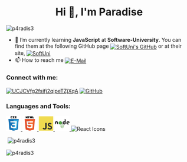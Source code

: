 <h1 align="center">Hi 👋, I'm Paradise</h1>

<p align="left"> <img src="https://komarev.com/ghpvc/?username=p4radis3&label=Profile%20views&color=0e75b6&style=flat" alt="p4radis3" /> </p>

- 🌱 I’m currently learning **JavaScript** at **Software-University**. You can find them at the following GitHub page <a href="https://github.com/SoftUni" target="blank"><img align="center" src="https://cdn.jsdelivr.net/npm/simple-icons@3.0.1/icons/github.svg" alt="SoftUni's GitHub" height="20" width="30" /></a> or at their site, <a href="https://softuni.bg" target="blank"><img align="center" src="https://imgs.search.brave.com/aLG3flUP3fqF7RZKB5mZONT9rMQ1KLTr1eS6SA6An0Y/rs:fit:860:0:0/g:ce/aHR0cHM6Ly9zb2Z0/dW5pLm9yZy93cC1j/b250ZW50L3VwbG9h/ZHMvMjAyMS8wOS9T/b2Z0VW5pLUdsb2Jh/bC1Mb2dvLUhvcml6/b250YWwuc3Zn.svg" alt="SoftUni" height="40" width="50" /></a>
- 📫 How to reach me <a href="mailto:paradis3business@gmail.com" target="blank"><img align="center" src="https://imgs.search.brave.com/wwlMVPKoPpijFfQjOxQ34SBeXF8mrYbzSBBj9NNA3dE/rs:fit:860:0:0/g:ce/aHR0cHM6Ly9tYWls/bWV0ZW9yLmNvbS9s/b2dvcy9hc3NldHMv/UE5HL0dtYWlsX0xv/Z29fMTI4cHgucG5n" alt="E-Mail" height="20" width="30" /></a> 


<h3 align="left">Connect with me:</h3>
<p align="left">
<a href="https://www.youtube.com/channel/UCJCVfg2fsifj2qipeTZjXqA" target="blank"><img align="center" src="https://raw.githubusercontent.com/rahuldkjain/github-profile-readme-generator/master/src/images/icons/Social/youtube.svg" alt="UCJCVfg2fsifj2qipeTZjXqA" height="30" width="40" /></a>
<a href="https://github.com/P4radis3" target="blank"><img align="center" src="https://cdn.jsdelivr.net/npm/simple-icons@3.0.1/icons/github.svg" alt="GitHub" height="30" width="40" /></a>

</p>

<h3 align="left">Languages and Tools:</h3>
<p align="left"> 
<a href="https://www.w3schools.com/css/" target="_blank" rel="noreferrer"> <img src="https://raw.githubusercontent.com/devicons/devicon/master/icons/css3/css3-original-wordmark.svg" alt="css3" width="40" height="40"/> </a>
<a href="https://www.w3.org/html/" target="_blank" rel="noreferrer"> <img src="https://raw.githubusercontent.com/devicons/devicon/master/icons/html5/html5-original-wordmark.svg" alt="html5" width="40" height="40"/> </a> 
<a href="https://developer.mozilla.org/en-US/docs/Web/JavaScript" target="_blank" rel="noreferrer"> <img src="https://raw.githubusercontent.com/devicons/devicon/master/icons/javascript/javascript-original.svg" alt="javascript" width="40" height="40"/> </a> <a href="https://nodejs.org" target="_blank" rel="noreferrer"> <img src="https://raw.githubusercontent.com/devicons/devicon/master/icons/nodejs/nodejs-original-wordmark.svg" alt="nodejs" width="40" height="40"/> </a> 
<img src="https://raw.githubusercontent.com/react-icons/react-icons/master/react-icons.svg" width="120" alt="React Icons" style="max-width: 100%;">
</p>

<p>&nbsp;<img align="center" src="https://github-readme-stats.vercel.app/api?username=p4radis3&show_icons=true&locale=en" alt="p4radis3" /></p>

<p><img align="center" src="https://github-readme-streak-stats.herokuapp.com/?user=p4radis3&" alt="p4radis3" /></p>

